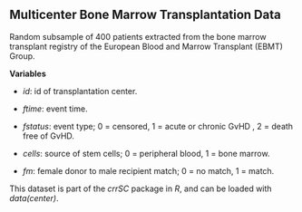 ## Multicenter Bone Marrow Transplantation Data

Random subsample of 400 patients extracted from the bone marrow transplant registry of the European Blood and Marrow Transplant (EBMT) Group.

**Variables**

- *id*: id of transplantation center.

- *ftime*: event time.

- *fstatus*: event type;
0 = censored, 1 = acute or chronic GvHD , 2 = death free of GvHD.

- *cells*: source of stem cells;
0 = peripheral blood, 1 = bone marrow.

- *fm*: female donor to male recipient match;
0 = no match, 1 = match.

This dataset is part of the *crrSC* package in *R*, and can be loaded with *data(center)*.
